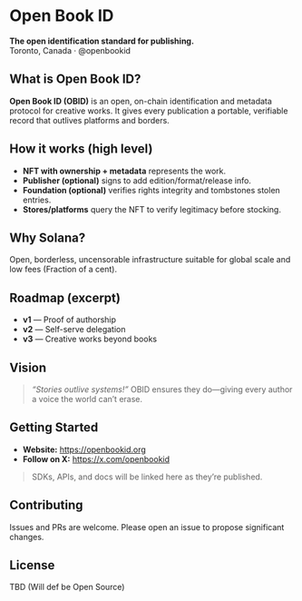 # Open Book ID

**The open identification standard for publishing.**  
Toronto, Canada · @openbookid

## What is Open Book ID?

**Open Book ID (OBID)** is an open, on-chain identification and metadata protocol for creative works. It gives every publication a portable, verifiable record that outlives platforms and borders.

## How it works (high level)

- **NFT with ownership + metadata** represents the work.  
- **Publisher (optional)** signs to add edition/format/release info.  
- **Foundation (optional)** verifies rights integrity and tombstones stolen entries.  
- **Stores/platforms** query the NFT to verify legitimacy before stocking.

## Why Solana?

Open, borderless, uncensorable infrastructure suitable for global scale and low fees (Fraction of a cent).

## Roadmap (excerpt)

- **v1** — Proof of authorship  
- **v2** — Self-serve delegation   
- **v3** — Creative works beyond books

## Vision

> *“Stories outlive systems!”* OBID ensures they do—giving every author a voice the world can’t erase.

## Getting Started

- **Website:** https://openbookid.org  
- **Follow on X:** https://x.com/openbookid  

> SDKs, APIs, and docs will be linked here as they’re published.

## Contributing

Issues and PRs are welcome. Please open an issue to propose significant changes.

## License

TBD (Will def be Open Source)
